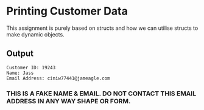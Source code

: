 # Printing Customer Data
This assignment is purely based on structs and how we can utilise structs to make dynamic objects.

## Output
```
Customer ID: 19243
Name: Jass
Email Address: ciniw77441@jameagle.com
```
### THIS IS A FAKE NAME & EMAIL. DO NOT CONTACT THIS EMAIL ADDRESS IN ANY WAY SHAPE OR FORM.
